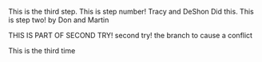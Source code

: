 This is the third step.
This is step number! Tracy and DeShon Did this.
This is step two! by Don and Martin


THIS IS PART OF SECOND TRY!
second try!
the branch to cause a conflict 

This is the third time
